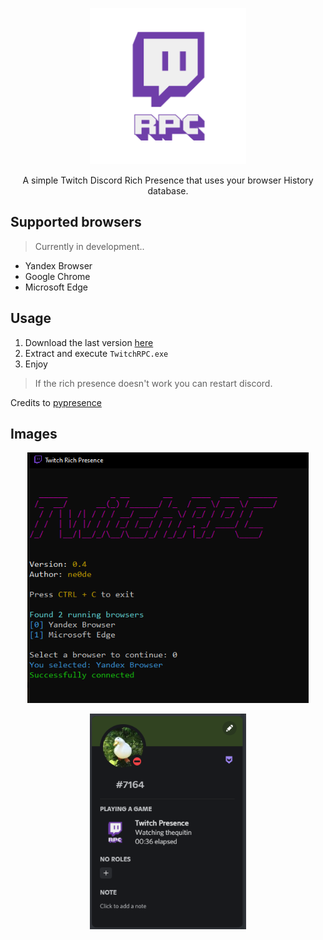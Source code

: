 
<p align="center">
<img src="https://github.com/manucabral/TwitchRPC/blob/main/assets/logo.png" width="250" title="example">
</p>

<p align="center">
   A simple Twitch Discord Rich Presence that uses your browser History database.
</p>

## Supported browsers
> Currently in development..
- Yandex Browser
- Google Chrome
- Microsoft Edge

## Usage
1. Download the last version [here](https://github.com/manucabral/TwitchPresence/releases)
3. Extract and execute `TwitchRPC.exe`
4. Enjoy
> If the rich presence doesn't work you can restart discord.

Credits to [pypresence](https://github.com/qwertyquerty/pypresence)

## Images
<p align="center">
<img src="https://github.com/manucabral/TwitchRPC/blob/main/assets/b.pg.png" width="450" title="example">
</p>

<p align="center"> 
<img src="https://github.com/manucabral/TwitchRPC/blob/main/assets/e.png" width="250" title="example">
</p>

